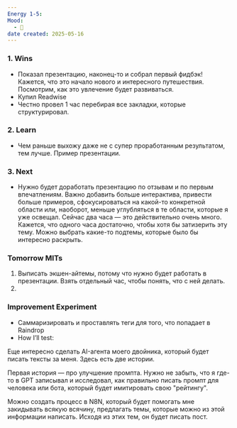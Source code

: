 ```yaml
---
Energy 1-5: 
Mood:
  - 🙂
date created: 2025-05-16
---
```



### 1. Wins
- Показал презентацию, наконец-то и собрал первый фидбэк! Кажется, что это начало нового и интересного путешествия. Посмотрим, как это увлечение будет развиваться.
- Купил Readwise
- Честно провел 1 час перебирая все закладки, которые структурировал. 
### 2. Learn
- Чем раньше выхожу даже не с супер проработанным результатом, тем лучше. Пример презентации. 
### 3. Next
- Нужно будет доработать презентацию по отзывам и по первым впечатлениям. Важно добавить больше интерактива, привести больше примеров, сфокусироваться на какой-то конкретной области или, наоборот, меньше углубляться в те области, которые я уже освещал.
  Сейчас два часа — это действительно очень много. Кажется, что одного часа достаточно, чтобы хотя бы затизерить эту тему. Можно выбрать какие-то подтемы, которые было бы интересно раскрыть.

### Tomorrow MITs
1. Выписать экшен-айтемы, потому что нужно будет работать в презентации. Взять отдельный час, чтобы понять, что с ней делать.
2. 

### Improvement Experiment
- Саммаризировать и проставлять теги для того, что попадает в Raindrop
- How I’ll test:

Еще интересно сделать AI-агента моего двойника, который будет писать тексты за меня. Здесь есть две истории.

Первая история — про улучшение промпта. Нужно не забыть, что я где-то в GPT записывал и исследовал, как правильно писать промпт для человека или бота, который будет имитировать свою "рейтингу".

Можно создать процесс в N8N, который будет помогать мне закидывать всякую всячину, предлагать темы, которые можно из этой информации написать. Исходя из этих тем, он будет писать пост.